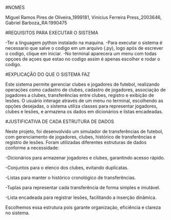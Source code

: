 #NOMES

Miguel Ramos Pires de Oliveira_1999181, Vinicius Ferreira Press_2003646, Gabriel Barboza_RA:1990475


#REQUISITOS PARA EXECUTAR O SISTEMA

-Ter a linguagem python instalado na maquina.
-Para executar o sistema é necessario que salve o codigo em um arquivo (.py), logo após de escrever o codigo, clique em iniciar.
-No terminal aparecera um menu com todas opçoes de açoes que estao no codigo assim é apenas escolher e rodar o codigo.


#EXPLICAÇÂO DO QUE O SISTEMA FAZ

Este sistema permite gerenciar clubes e jogadores de futebol, realizando operações como cadastro de clubes, cadastro de jogadores, associação de jogadores a clubes, transferências entre clubes, registro e exibição de lesões.
O usuário interage através de um menu no terminal, escolhendo as opções desejadas, o sistema utiliza classes para representar jogadores, clubes e lesões, e armazena os dados em dicionários e listas encadeadas.


#JUSTIFICATIVA DE CADA ESTRUTURA DE DADOS

Neste projeto, foi desenvolvido um simulador de transferências de futebol, com gerenciamento de jogadores, clubes, histórico de transferências e registro de lesões.
Foram utilizadas diferentes estruturas de dados conforme a necessidade:

-Dicionários para armazenar jogadores e clubes, garantindo acesso rápido.

-Conjuntos para o elenco dos clubes, evitando duplicatas.

-Listas para manter o histórico cronológico de transferências.

-Tuplas para representar cada transferência de forma simples e imutável.

-Lista encadeada para registrar lesões, facilitando a inserção dinâmica.

 Escolhemos essa estrutura pois garante organização, eficiência e clareza no sistema.
